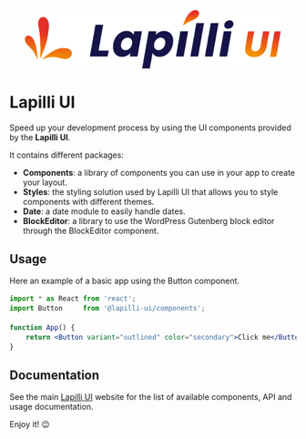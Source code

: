 <p align="center">
  <a href="https://lapilli.yithemes.com/" rel="noopener" target="_blank">
	<img width="450px" src="./apps/doc/.storybook/static/images/logo.svg" alt="Lapilli UI">
  </a>
</p>

# Lapilli UI

Speed up your development process by using the UI components provided by the **Lapilli UI**.

It contains different packages:

- **Components**: a library of components you can use in your app to create your layout.
- **Styles**: the styling solution used by Lapilli UI that allows you to style components with different themes.
- **Date**: a date module to easily handle dates.
- **BlockEditor**: a library to use the WordPress Gutenberg block editor through the BlockEditor component.

## Usage

Here an example of a basic app using the Button component.

```jsx
import * as React from 'react';
import Button     from '@lapilli-ui/components';

function App() {
	return <Button variant="outlined" color="secondary">Click me</Button>;
}
```

## Documentation

See the main [Lapilli UI](https://lapilli.yithemes.com) website for the list of available components, API and usage documentation.

Enjoy it! 😉 